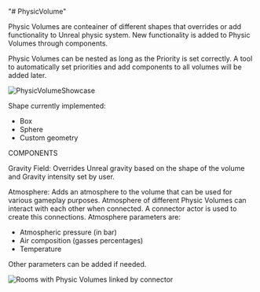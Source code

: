 "# PhysicVolume" 

Physic Volumes are conteainer of different shapes that overrides or add functionality to Unreal physic system.
New functionality is added to Physic Volumes through components.

Physic Volumes can be nested as long as the Priority is set correctly.
A tool to automatically set priorities and add components to all volumes will be added later.

![PhysicVolumeShowcase](https://github.com/ILMatthew/MyPlugins/assets/46683546/b15b1ae0-e1b2-4c21-970a-2547390264df)


Shape currently implemented:
- Box
- Sphere
- Custom geometry

COMPONENTS

Gravity Field:
Overrides Unreal gravity based on the shape of the volume and Gravity intensity set by user.

Atmosphere:
Adds an atmosphere to the volume that can be used for various gameplay purposes.
Atmosphere of different Physic Volumes can interact with each other when connected.
A connector actor is used to create this connections.
Atmosphere parameters are:
- Atmospheric pressure (in bar)
- Air composition (gasses percentages)
- Temperature

Other parameters can be added if needed.

![Rooms with Physic Volumes linked by connector](https://github.com/ILMatthew/MyPlugins/assets/46683546/2fb3e80b-fed0-4a42-8791-62d7069f8343)
